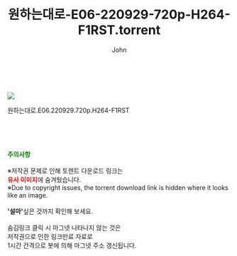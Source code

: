 ﻿---
layout: post
title:  "    원하는대로-E06-220929-720p-H264-F1RST.torrent"
author: John
categories: [ TV ]
tags: [  ]
image: https://torrentrj56.com/uploadfile/full/87196bc09b2a6a6f93c4976275cd0d0fc23b6d7a.jpg 
description: "    원하는대로-E06-220929-720p-H264-F1RST torrent 정보 공유"
toc: true
toc_sticky: true
---

<br>
<p><img src="https://torrentrj56.com/uploadfile/full/87196bc09b2a6a6f93c4976275cd0d0fc23b6d7a.jpg"/></p>
 원하는대로.E06.220929.720p.H264-F1RST  
    
<br><br><br>
<p data-ke-size="size16"><b><span style="color: green;">주의사항</span></b><br /><br />※저작권 문제로 인해 토렌트 다운로드 링크는<br /><b><span style="color: red;">유사 이미지</span></b>에 숨겨뒀습니다.<br />※Due to copyright issues, the torrent download link is hidden where it looks like an image.<br /><br /><b>'설마'</b>싶은 것까지 확인해 보세요.<br /><br />숨김링크 클릭 시 마그넷 나타나지 않는 것은<br />저작권으로 인한 링크만료 자료로<br />1시간 간격으로 봇에 의해 마그넷 주소 갱신됩니다.</p>
